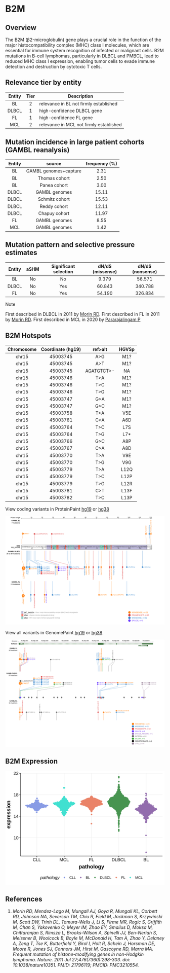 
# B2M
## Overview

The B2M (β2-microglobulin) gene plays a crucial role in the function of the major histocompatibility complex (MHC) class I molecules, which are essential for immune system recognition of infected or malignant cells. B2M mutations in B-cell lymphomas, particularly in DLBCL and PMBCL, lead to reduced MHC class I expression, enabling tumor cells to evade immune detection and destruction by cytotoxic T cells. 

## Relevance tier by entity

|Entity|Tier|Description                            |
|:------:|:----:|---------------------------------------|
|BL    |2   |relevance in BL not firmly established |
|DLBCL |1   |high-confidence DLBCL gene             |
|FL    |1   |high-confidence FL gene                |
|MCL   |2   |relevance in MCL not firmly established|

## Mutation incidence in large patient cohorts (GAMBL reanalysis)

|Entity|source               |frequency (%)|
|:------:|:---------------------:|:-------------:|
|BL    |GAMBL genomes+capture| 2.31        |
|BL    |Thomas cohort        | 2.50        |
|BL    |Panea cohort         | 3.00        |
|DLBCL |GAMBL genomes        |15.11        |
|DLBCL |Schmitz cohort       |15.53        |
|DLBCL |Reddy cohort         |12.11        |
|DLBCL |Chapuy cohort        |11.97        |
|FL    |GAMBL genomes        | 8.55        |
|MCL   |GAMBL genomes        | 1.42        |

## Mutation pattern and selective pressure estimates

|Entity|aSHM|Significant selection|dN/dS (missense)|dN/dS (nonsense)|
|:------:|:----:|:---------------------:|:----------------:|:----------------:|
|BL    |No  |No                   | 9.379          | 56.571         |
|DLBCL |No  |Yes                  |60.843          |340.788         |
|FL    |No  |Yes                  |54.190          |326.834         |


> [!NOTE]
> First described in DLBCL in 2011 by [Morin RD](https://pubmed.ncbi.nlm.nih.gov/21796119). First described in FL in 2011 by [Morin RD](https://pubmed.ncbi.nlm.nih.gov/21796119). First described in MCL in 2020 by [Pararajalingam P](https://pubmed.ncbi.nlm.nih.gov/32160292)

 ## B2M Hotspots

| Chromosome |Coordinate (hg19) | ref>alt | HGVSp | 
 | :---:| :---: | :--: | :---: |
| chr15 | 45003745 | A>G | M1? |
| chr15 | 45003745 | A>T | M1? |
| chr15 | 45003745 | AGATGTCT>- | NA |
| chr15 | 45003746 | T>A | M1? |
| chr15 | 45003746 | T>C | M1? |
| chr15 | 45003746 | T>G | M1? |
| chr15 | 45003747 | G>A | M1? |
| chr15 | 45003747 | G>C | M1? |
| chr15 | 45003758 | T>A | V5E |
| chr15 | 45003761 | C>A | A6D |
| chr15 | 45003764 | T>C | L7S |
| chr15 | 45003764 | T>G | L7* |
| chr15 | 45003766 | G>C | A8P |
| chr15 | 45003767 | C>A | A8D |
| chr15 | 45003770 | T>A | V9E |
| chr15 | 45003770 | T>G | V9G |
| chr15 | 45003779 | T>A | L12Q |
| chr15 | 45003779 | T>C | L12P |
| chr15 | 45003779 | T>G | L12R |
| chr15 | 45003781 | C>T | L13F |
| chr15 | 45003782 | T>C | L13P |

View coding variants in ProteinPaint [hg19](https://morinlab.github.io/LLMPP/GAMBL/B2M_protein.html)  or [hg38](https://morinlab.github.io/LLMPP/GAMBL/B2M_protein_hg38.html)

![image](images/proteinpaint/B2M_NM_004048.svg)

View all variants in GenomePaint [hg19](https://morinlab.github.io/LLMPP/GAMBL/B2M.html)  or [hg38](https://morinlab.github.io/LLMPP/GAMBL/B2M_hg38.html)

![image](images/proteinpaint/B2M.svg)

## B2M Expression
![image](images/gene_expression/B2M_by_pathology.svg)


## References
1. *Morin RD, Mendez-Lago M, Mungall AJ, Goya R, Mungall KL, Corbett RD, Johnson NA, Severson TM, Chiu R, Field M, Jackman S, Krzywinski M, Scott DW, Trinh DL, Tamura-Wells J, Li S, Firme MR, Rogic S, Griffith M, Chan S, Yakovenko O, Meyer IM, Zhao EY, Smailus D, Moksa M, Chittaranjan S, Rimsza L, Brooks-Wilson A, Spinelli JJ, Ben-Neriah S, Meissner B, Woolcock B, Boyle M, McDonald H, Tam A, Zhao Y, Delaney A, Zeng T, Tse K, Butterfield Y, Birol I, Holt R, Schein J, Horsman DE, Moore R, Jones SJ, Connors JM, Hirst M, Gascoyne RD, Marra MA. Frequent mutation of histone-modifying genes in non-Hodgkin lymphoma. Nature. 2011 Jul 27;476(7360):298-303. doi: 10.1038/nature10351. PMID: 21796119; PMCID: PMC3210554.*<!-- ORIGIN: morinFrequentMutationHistonemodifying2011 -->
<!-- PMBL: reichelFlowSortingExome2015a -->
<!-- FL: morinFrequentMutationHistonemodifying2011 -->
<!-- MCL: pararajalingamCodingNoncodingDrivers2020 -->
<!-- DLBCL: morinFrequentMutationHistonemodifying2011 -->
